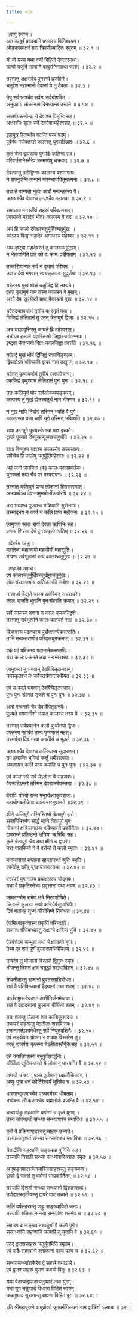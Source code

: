 ```yaml
---
title: ०३२

---
```

॥वायु रुवाच॥  
अत ऊर्द्ध्वं प्रवक्ष्यामि प्रणवस्य विनिश्वयम्।  
ओङ्कारमक्षरं ब्रह्म त्रिवर्णञ्चादितः स्मृतम् ॥ ३२.१ ॥  
  
यो यो यस्य यथा वर्णो विहितो देवतास्तथा।  
ऋचो यजूंषि सामानि वायुरग्निस्तथा जलम् ॥ ३२.२ ॥  
  
तस्मात्तु अक्षरादेव पुनरन्ये प्रजज्ञिरे।  
चतुर्द्दश महात्मानो देवानां ये तु दैवताः ॥ ३२.३ ॥  
  
तेषु सर्वगतश्चैव सर्वगः सर्वयोगवित् ।  
अनुग्रहाय लोकानामादिमध्यान्त उच्यते ॥ ३२.४ ॥  
  
सप्तर्षयस्तथेन्द्रा ये देवाश्च पितृभिः सह।  
अक्षरान्निः सृताः सर्वे देवदेवान्महेश्वरात् ॥ ३२.५ ॥  
  
इहामुत्र हितार्थाय वदन्ति परमं पदम्।  
पूर्वमेव मयोक्तस्ते कालस्तु युगसञ्ज्ञितः ॥ ३२.६ ॥  
  
कृतं त्रेता द्वापरञ्च युगादिः कलिना सह।  
परिवर्त्तमानैस्तैरेव भ्रममाणेषु चक्रवत् ॥ ३२.७ ॥  
  
देवतास्तु तदोद्विग्नाः कालस्य वशमागताः.  
न शक्नुवन्ति तन्मानं संस्स्थापयितुमात्मना ॥ ३२.८ ॥  
  
तदा ते वाग्यता भूत्वा आदौ मन्वन्तरस्य वै।  
ऋषयश्चैव देवाश्च इन्द्रश्चैव महातपाः ॥ ३२.९ ॥  
  
समाधाय मनस्तीव्रं सहस्रं परिवत्सरान्।  
प्रपन्नास्ते महादेवं भीताः कालस्य वै तदा ॥ ३२.१० ॥  
  
अयं हि कालो देवेशश्चतुर्मूर्तिश्चतुर्मुखः ।  
कोऽस्य विद्यान्महादेव अगाधस्य महेश्वर ॥ ३२.११ ॥  
  
अथ दृष्ट्वा महादेवस्तं तु कालञ्चतुर्मुखम्।  
न भेतव्यमिति प्राह को वः कामः प्रदीयताम् ॥ ३२.१२ ॥  
  
तत्करिष्याम्यहं सर्वं न वृथायं परिश्रमः ।  
उवाच देवो भगवान् स्वयङ्कालः सुदुर्जयः ॥ ३२.१३ ॥  
  
यदेतस्य मुखं श्वेतं चतुर्जिह्वं हि लक्ष्यते।  
एतत् कृतयुगं नाम तस्य कालस्य वै मुखम्।  
असौ देवः सुरश्रेष्ठो ब्रह्मा वैवस्वतो मुखः ॥ ३२.१४ ॥  
  
यदेतद्रक्तवर्णाभं तृतीयं वः स्मृतं मया ।  
त्रिजिह्वं लेलिहानं तु एतत् त्रेतायुगं द्विजाः ॥ ३२.१५ ॥  
  
अत्र यज्ञप्रवृत्तिस्तु जायते हि महेश्वरात्।  
ततोऽत्र इज्यते यज्ञस्तिस्रो जिह्वास्त्रयोऽग्नयः ।  
इष्ट्वा चैवाग्नयो विप्राः कालजिह्वा प्रवर्त्तते ॥ ३२.१६ ॥  
  
यदेतद्वै मुखं भीमं द्विजिह्वं रक्तपिङ्गलम्।  
द्विपादोऽत्र भविष्यामि द्वापरं नाम तद्युगम् ॥ ३२.१७ ॥  
  
यदेतत् कृष्णवर्णाभं तुरीयं रक्तलोचनम्।  
एकजिह्वं पृथुश्यामं लेलिहानं पुनः पुनः ॥ ३२.१८ ॥  
  
ततः कलियुगं घोरं सर्वलोकभयङ्करम्।  
कल्पस्य तु मुखं ह्येतच्चतुर्थं नाम भीषणम् ॥ ३२.१९ ॥  
  
न मुखं नापि निर्वाणं तस्मिन् भवति वै युगे।  
कालग्रस्ता प्रजा चापि युगे तस्मिन् भविष्यति ॥ ३२.२० ॥  
  
ब्रह्मा कृतयुगे पूज्यस्त्रेतायां यज्ञ इच्यते।  
द्वापरे पूज्यते विष्णुरहम्पूज्यश्चतुर्ष्वपि ॥ ३२.२१ ॥  
  
ब्रह्मा विष्णुश्च यज्ञश्च कालस्यैव कलास्त्रयः।  
सर्वेष्वेव हि कालेषु चतुर्मूर्तिर्महेश्वरः ॥ ३२.२२ ॥  
  
अहं जनो जनयिता (वः) कालः कालप्रवर्त्तकः।  
युगकर्ता तथा चैव परं परपरायणः ॥ ३२.२३ ॥  
  
तस्मात् कलियुगं प्राप्य लोकानां हितकारणात्।  
अभयार्थञ्च देवानामुभयोर्लोकयोरपि ॥ ३२.२४ ॥  
  
तदा भव्यश्च पूज्यश्च भविष्यामि सुरोत्तमाः।  
तस्माद्भयं न कार्यं च कलिं प्राप्य महौजसः ॥ ३२.२५ ॥  
  
एवमुक्ता स्ततः सर्वा देवता ऋषिभिः सह।  
प्रणम्य शिरसा देवं पुनरूचुर्जगत्पतिम् ॥ ३२.२६ ॥  
  
॥देवर्षय ऊचुः॥  
महातेजा महाकायो महावीर्यो महाद्युतिः।  
भीषणः सर्वभूतानां कथं कालश्चतुर्मुखः ॥ ३२.२७ ॥  
  
॥महादेव उवाच॥  
एष कालश्चतुर्मूर्तिश्चतुर्दंष्ट्रश्चतुर्मुखः।  
लोकसंरक्षणार्थाय अतिक्रामति सर्वशः ॥ ३२.२८ ॥  
  
नासाध्यं विद्यते चास्य सर्वस्मिन् सचराचरे।  
कालः सृजति भूतानि पुनःसंहरति क्रमात् ॥ ३२.२९ ॥  
  
सर्वे कालस्य वशगा न कालः कस्यचिद्वशे।  
तस्मात्तु सर्वभूतानि कालः कलयते सदा ॥ ३२.३० ॥  
  
विक्रमस्य पदान्यस्य पूर्वोक्तान्येकसप्ततिः।  
तानि मन्वन्तराणीह परिवृत्तयुगक्रमात् ॥ ३२.३१ ॥  
  
एकं पदं परिक्रम्य पदानामेकसप्ततिः।  
यदा कालः प्रक्रमते तदा मन्वन्तरक्षयः ॥ ३२.३२ ॥  
  
एवमुक्त्वा तु भगवान् देवर्षिपितृदानवान्।  
नमस्कृतश्च तैः सर्वैस्तत्रैवान्तरधीयत ॥ ३२.३३ ॥  
  
एवं स काले भगवान् देवर्षिपितृदानवान्।  
पुनः पुनः संहरते सृजते च पुनः पुनः ॥ ३२.३४ ॥  
  
अतो मन्वन्तरे चैव देवर्षिपितृदानवैः।  
पूज्यते भगवानीशो भयात् कालस्य तस्य वै ॥ ३२.३५ ॥  
  
तस्मात् सर्वप्रयत्नेन कलौ कुर्यात्तपो द्विजः।  
प्रपन्नस्य महादेवं तस्य पुण्यफलं महत्।  
तस्माद्देवा दिवं गत्वा अवतीर्य च भूतले ॥ ३२.३६ ॥  
  
ऋषयश्चैव देवाश्च कलिम्प्राप्य सुदारुणम्।  
तप इच्छन्ति भूयिष्ठं कर्त्तुं धर्मपरायणाः।  
अवतारान् कलिं प्राप्य करोति च पुनः पुनः ॥ ३२.३७ ॥  
  
एवं कालान्तरे सर्वे येऽतीता वै सहस्रशः।  
वैवस्वतेऽन्तरे तस्मिन् देवराजर्षयस्तथा ॥ ३२.३८ ॥  
  
देवापिः पोरवो राजा मनुश्वेक्ष्वाकुवंशजाः।  
महायोगबलोपेताः कालान्तरमुपासते ॥३२.३९ ॥  
  
क्षीणे कलियुगे तस्मिस्तिष्ये त्रेतायुगे कृते।  
सप्तर्षिभिश्चैव सार्द्धं भाव्ये त्रेतायुगे पुनः  
गोत्राणां क्षत्रियाणाञ्च भविष्यास्ते प्रकीर्तिताः ॥ ३२.४०।  
द्वापरान्ते प्रतिष्ठन्ते क्षत्रिया ऋषिभिः सह।  
कृते त्रेतायुगे चैव तथा क्षीणे च द्वापरे।  
नराः पातकिनो ये वै वर्त्तन्ते ते कलौ स्मृताः ॥ ३२.४१ ॥  
  
मन्वन्तराणां सप्तानां सान्तानार्था श्रुतिः स्मृतिः।  
एवमेतेषु सर्वेषु युगक्षयक्रमस्तथा ॥ ३२.४२ ॥  
  
परस्परं युगानाञ्च ब्रह्मक्षत्रस्य चोद्भवः।  
यथा वै प्रकृतिस्तेभ्यः प्रवृत्तानां यथा क्षयम् ॥ ३२.४३ ॥  
  
जामदग्न्येन रामेण क्षत्रे निरवशोषिते।  
क्रियन्ते कुलटाः सर्वाः क्षत्रियैर्वसुधाधिपैः।  
दिवं गतानहं तुभ्यं कीर्त्तयिष्ये निबोधत ॥ ३२.४४ ॥  
  
ऐडमिक्ष्वाकुवंशस्य प्रकृतिं परिचक्षते।  
राजानः श्रेणिबन्धास्तु तक्षान्ये क्षत्रिया भुवि ॥ ३२.४५ ॥  
  
ऐडवंशेऽथ सम्भूता यथा चेक्ष्वाकवो नृपाः।  
तेभ्य एव शतं पूर्णं कुलानामभिषेचितम् ॥ ३२.४६ ॥  
  
तावदेव तु भोजानां विस्तरो द्विगुणः स्मृतः ।  
भोजन्तु त्रिशतं क्षत्रं चतुर्द्धा तद्यथादिशम् ॥ ३२.४७ ॥  
  
तेष्वतीतास्तु राजानो ब्रुवतस्तान्निबोधत।  
शतं वै प्रतिविन्ध्यानां हैहयानां तथा शतम् ॥ ३२.४८ ॥  
  
धार्त्तराष्ट्रास्त्वेकशतं अशीतिर्जनमेजयाः।  
शतं वै ब्रह्मदत्तानां कुलानां वीर्यिणां शतम् ॥ ३२.४९ ॥  
  
ततः शतन्तु पौलानां शतं काशिकुशादयः ।  
तथापरं सहस्रन्तु येऽतीताः शशबिन्दवः।  
इजानास्तेऽश्वमेधैस्तु सर्वे नियुतदक्षिणैः ॥ ३२.५०।  
एवं सङ्क्षेपतः प्रोक्ता न शक्या विस्तरेण तु।  
वक्तुं राजर्षयः कृत्स्ना येऽतीतास्तैर्युकैःसह ॥ ३२.५१ ॥  
  
एते ययातिवंशस्य बभूवुर्वंशवर्द्धनाः।  
कीर्तिता द्युतिमन्तस्ते ये लोकान् धारयन्ति वै ॥ ३२.५२ ॥  
  
लभन्ते च वरान् पञ्च दुर्लभान् ब्रह्मलौकिकान् ।  
आयुः पुत्रा धनं कीर्तिरैश्वर्यं भूतिरेव च ॥ ३२.५३ ॥  
  
धारणाच्छ्रवणाच्चैव पञ्चवर्गस्य धीमताम्।  
तथोक्ता लौकिकाश्चैव ब्रह्मलोकं व्रजन्ति वै ॥ ३२.५४ ॥  
  
चत्वार्याहुः सहस्राणि वर्षाणां च कृतं युगम् ।  
तस्य तावच्छती सन्ध्या सन्ध्यांशश्च तथाविधः ॥ ३२.५५ ॥  
  
कृते वै प्रक्रियापादश्चतुःसाहस्र उच्यते।  
तस्माच्चतुःशतं सन्ध्या सन्ध्यांशश्च यथाविधः ॥ ३२.५६ ॥  
  
त्रेतादीनि सहस्राणि सङ्ख्यया मुनिभिः सह।  
तस्यापि त्रिशती सन्ध्या सन्ध्यांशस्त्रिशतः स्मृतः ॥ ३२.५७ ॥  
  
अनुषङ्गपादस्त्रेतायास्त्रिसाहस्रस्तु सङ्ख्यया।  
द्वापरे द्वे सहस्रे तु वर्षाणां सम्प्रकीर्तितम् ॥ ३२.५८ ॥  
  
तस्यापि द्विशती सन्ध्या सन्ध्यांशो द्विशतस्तथा।  
उपोद्वातस्तृतीयस्तु द्वापरे पाद उच्यते ॥ ३२.५९ ॥  
  
कलिं वर्षसहस्रन्तु प्राहुः सङ्ख्याविदो जनाः।  
तस्यापि शतिका सन्ध्या सन्ध्यांशः शतमेव च ॥ ३२.६० ॥  
  
संहारपादः सङ्ख्यातश्वतुर्थो वै कलौ युगे।  
ससन्ध्यानि सहांशानि चत्वारि तु युगानि वै ॥ ३२.६१ ॥  
  
एतद् द्वादशसाहस्रं चतुर्युगमिति स्मृतम्।  
एवं पादैः सहस्राणि श्लोकानां पञ्च पञ्च च ॥ ३२.६२ ॥  
  
सन्ध्यासन्ध्यांशकैरेव द्वे सहस्रे तथाऽपरे।  
एवं द्वादशसाहस्रं पुराणं कवयो विदुः ॥ ३२.६३ ॥  
  
यथा वेदश्चतुष्पादश्चतुष्पादं तथा युगम्।  
यथा युगं चतुष्पादं विधात्रा विहितं स्वयम्।  
छचतुष्पादं सुराणान्तु ब्रह्मणा विहितं पुरा ॥ ३२.६४ ॥  
  
इति श्रीमहापुराणे वायुप्रोक्ते युगधर्मनिरूपणं नाम द्वात्रिंशो ऽध्यायः ॥ ३२ ॥